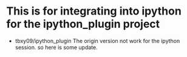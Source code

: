 # This is for integrating into ipython for the ipython_plugin project
- tbxy09/ipython_plugin
The origin version not work for the ipython session. so here is some update.

